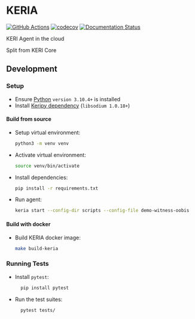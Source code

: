 # KERIA
[![GitHub Actions](https://github.com/webOfTrust/keria/actions/workflows/python-app-ci.yml/badge.svg)](https://github.com/WebOfTrust/keria/actions)
[![codecov](https://codecov.io/gh/WebOfTrust/keria/branch/main/graph/badge.svg?token=FR5CB2TPYG)](https://codecov.io/gh/WebOfTrust/keria)
[![Documentation Status](https://readthedocs.org/projects/keria/badge/?version=latest)](https://keria.readthedocs.io/en/latest/?badge=latest)

KERI Agent in the cloud

Split from KERI Core


## Development

### Setup

* Ensure [Python](https://www.python.org/downloads/) `version 3.10.4+` is installed
* Install [Keripy dependency](https://github.com/WebOfTrust/keripy#dependencies) (`libsodium 1.0.18+`)


#### Build from source

* Setup virtual environment:
    ```bash
    python3 -m venv venv
    ```
* Activate virtual environment:
    ```bash
    source venv/bin/activate
    ```
* Install dependencies:
    ```bash
    pip install -r requirements.txt
    ```
* Run agent:
    ```bash
    keria start --config-dir scripts --config-file demo-witness-oobis
    ```

#### Build with docker

* Build KERIA docker image:
    ```bash
    make build-keria
    ```


### Running Tests

* Install `pytest`:
    ```bash
      pip install pytest
    ```

* Run the test suites:
    ```bash
      pytest tests/
    ```

